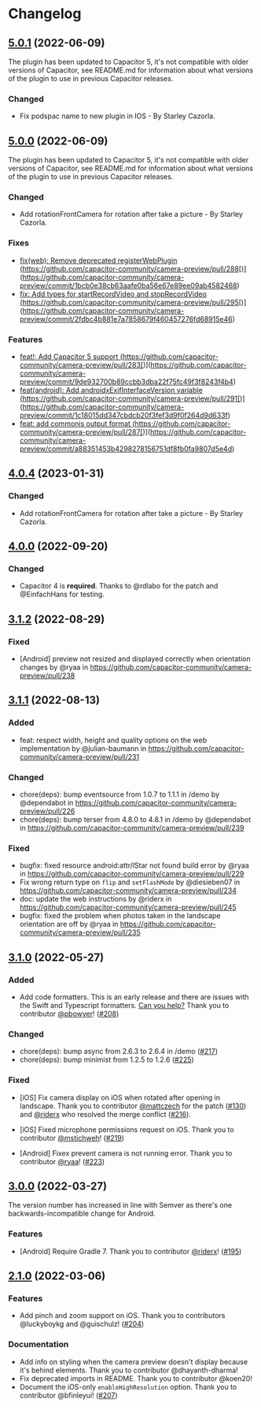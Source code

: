 # Changelog

## [5.0.1](https://github.com/capacitor-community/camera-preview/compare/v4.0.0...v4.0.0) (2022-06-09)

The plugin has been updated to Capacitor 5, it's not compatible with older versions of Capacitor, see README.md for information about what versions of the plugin to use in previous Capacitor releases.

### Changed

- Fix podspac name to new plugin in IOS - By Starley Cazorla.

## [5.0.0](https://github.com/capacitor-community/camera-preview/compare/v4.0.0...v4.0.0) (2022-06-09)

The plugin has been updated to Capacitor 5, it's not compatible with older versions of Capacitor, see README.md for information about what versions of the plugin to use in previous Capacitor releases.

### Changed

- Add rotationFrontCamera for rotation after take a picture - By Starley Cazorla.

### Fixes

- [fix(web): Remove deprecated registerWebPlugin (](https://github.com/capacitor-community/camera-preview/commit/1bcb0e38cb63aafe0ba56e67e89ee09ab4582468)https://github.com/capacitor-community/camera-preview/pull/288[)](https://github.com/capacitor-community/camera-preview/commit/1bcb0e38cb63aafe0ba56e67e89ee09ab4582468)
- [fix: Add types for startRecordVideo and stopRecordVideo (](https://github.com/capacitor-community/camera-preview/commit/2fdbc4b881e7a7858679f460457276fd68915e46)https://github.com/capacitor-community/camera-preview/pull/295[)](https://github.com/capacitor-community/camera-preview/commit/2fdbc4b881e7a7858679f460457276fd68915e46)

### Features

- [feat!: Add Capacitor 5 support (](https://github.com/capacitor-community/camera-preview/commit/9de932700b89ccbb3dba22f75fc49f3f8243f4b4)https://github.com/capacitor-community/camera-preview/pull/283[)](https://github.com/capacitor-community/camera-preview/commit/9de932700b89ccbb3dba22f75fc49f3f8243f4b4)
- [feat(android): Add androidxExifInterfaceVersion variable (](https://github.com/capacitor-community/camera-preview/commit/1c18015dd347cbdcb20f3fef3d9f0f264d9d633f)https://github.com/capacitor-community/camera-preview/pull/291[)](https://github.com/capacitor-community/camera-preview/commit/1c18015dd347cbdcb20f3fef3d9f0f264d9d633f)
- [feat: add commonjs output format (](https://github.com/capacitor-community/camera-preview/commit/a88351453b4298278156751df8fb0fa9807d5e4d)https://github.com/capacitor-community/camera-preview/pull/287[)](https://github.com/capacitor-community/camera-preview/commit/a88351453b4298278156751df8fb0fa9807d5e4d)

## [4.0.4](https://github.com/StarleyDev/camera-preview/compare/v4.0.0...v4.0.4) (2023-01-31)

### Changed

- Add rotationFrontCamera for rotation after take a picture - By Starley Cazorla.

## [4.0.0](https://github.com/capacitor-community/camera-preview/compare/v3.1.2...v4.0.0) (2022-09-20)

### Changed

- Capacitor 4 is **required**. Thanks to @rdlabo for the patch and @EinfachHans for testing.

## [3.1.2](https://github.com/capacitor-community/camera-preview/compare/v3.1.1...v3.1.2) (2022-08-29)

### Fixed

- [Android] preview not resized and displayed correctly when orientation changes by @ryaa in https://github.com/capacitor-community/camera-preview/pull/238

## [3.1.1](https://github.com/capacitor-community/camera-preview/compare/v3.1.0...v3.1.1) (2022-08-13)

### Added

- feat: respect width, height and quality options on the web implementation by @julian-baumann in https://github.com/capacitor-community/camera-preview/pull/231

### Changed

- chore(deps): bump eventsource from 1.0.7 to 1.1.1 in /demo by @dependabot in https://github.com/capacitor-community/camera-preview/pull/226
- chore(deps): bump terser from 4.8.0 to 4.8.1 in /demo by @dependabot in https://github.com/capacitor-community/camera-preview/pull/239

### Fixed

- bugfix: fixed resource android:attr/lStar not found build error by @ryaa in https://github.com/capacitor-community/camera-preview/pull/229
- Fix wrong return type on `flip` and `setFlashMode` by @diesieben07 in https://github.com/capacitor-community/camera-preview/pull/234
- doc: update the web instructions by @riderx in https://github.com/capacitor-community/camera-preview/pull/245
- bugfix: fixed the problem when photos taken in the landscape orientation are off by @ryaa in https://github.com/capacitor-community/camera-preview/pull/235

## [3.1.0](https://github.com/capacitor-community/camera-preview/compare/v3.0.0...v3.1.0) (2022-05-27)

### Added

- Add code formatters. This is an early release and there are issues with the Swift and Typescript formatters. [Can you help?](https://github.com/capacitor-community/camera-preview/issues/209) Thank you to contributor [@pbowyer](https://github.com/pbowyer)! ([#208](https://github.com/capacitor-community/camera-preview/pull/208))

### Changed

- chore(deps): bump async from 2.6.3 to 2.6.4 in /demo ([#217](https://github.com/capacitor-community/camera-preview/pull/217))
- chore(deps): bump minimist from 1.2.5 to 1.2.6 ([#225](https://github.com/capacitor-community/camera-preview/pull/225))

### Fixed

- [iOS] Fix camera display on iOS when rotated after opening in landscape. Thank you to contributor [@mattczech](https://github.com/mattczech) for the patch ([#130](https://github.com/capacitor-community/camera-preview/pull/130)) and [@riderx](https://github.com/riderx) who resolved the merge conflict ([#216](https://github.com/capacitor-community/camera-preview/pull/216)).

- [iOS] Fixed microphone permissions request on iOS. Thank you to contributor [@mstichweh](https://github.com/mstichweh)! ([#219](https://github.com/capacitor-community/camera-preview/pull/219))

- [Android] Fixex prevent camera is not running error. Thank you to contributor [@ryaa](https://github.com/ryaa)! ([#223](https://github.com/capacitor-community/camera-preview/pull/223))

## [3.0.0](https://github.com/capacitor-community/camera-preview/compare/v2.1.0...v3.0.0) (2022-03-27)

The version number has increased in line with Semver as there's one backwards-incompatible change for Android.

### Features

- [Android] Require Gradle 7. Thank you to contributor [@riderx](https://github.com/riderx)! ([#195](https://github.com/capacitor-community/camera-preview/pull/195))

## [2.1.0](https://github.com/capacitor-community/camera-preview/compare/v2.0.0...v2.1.0) (2022-03-06)

### Features

- Add pinch and zoom support on iOS. Thank you to contributors @luckyboykg and @guischulz! ([#204](https://github.com/capacitor-community/camera-preview/pull/204))

### Documentation

- Add info on styling when the camera preview doesn't display because it's behind elements. Thank you to contributor @dhayanth-dharma!
- Fix deprecated imports in README. Thank you to contributor @koen20!
- Document the iOS-only `enableHighResolution` option. Thank you to contributor @bfinleyui! ([#207](https://github.com/capacitor-community/camera-preview/pull/207))
